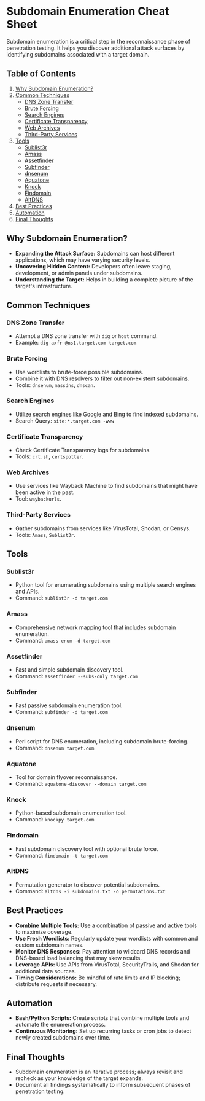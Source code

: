 # Subdomain Enumeration Cheat Sheet

Subdomain enumeration is a critical step in the reconnaissance phase of penetration testing. It helps you discover additional attack surfaces by identifying subdomains associated with a target domain.

## Table of Contents
1. [Why Subdomain Enumeration?](#why-subdomain-enumeration)
2. [Common Techniques](#common-techniques)
   - [DNS Zone Transfer](#dns-zone-transfer)
   - [Brute Forcing](#brute-forcing)
   - [Search Engines](#search-engines)
   - [Certificate Transparency](#certificate-transparency)
   - [Web Archives](#web-archives)
   - [Third-Party Services](#third-party-services)
3. [Tools](#tools)
   - [Sublist3r](#sublist3r)
   - [Amass](#amass)
   - [Assetfinder](#assetfinder)
   - [Subfinder](#subfinder)
   - [dnsenum](#dnsenum)
   - [Aquatone](#aquatone)
   - [Knock](#knock)
   - [Findomain](#findomain)
   - [AltDNS](#altdns)
4. [Best Practices](#best-practices)
5. [Automation](#automation)
6. [Final Thoughts](#final-thoughts)

## Why Subdomain Enumeration?
- **Expanding the Attack Surface:** Subdomains can host different applications, which may have varying security levels.
- **Uncovering Hidden Content:** Developers often leave staging, development, or admin panels under subdomains.
- **Understanding the Target:** Helps in building a complete picture of the target's infrastructure.

## Common Techniques

### DNS Zone Transfer
- Attempt a DNS zone transfer with `dig` or `host` command.
- Example: `dig axfr @ns1.target.com target.com`

### Brute Forcing
- Use wordlists to brute-force possible subdomains.
- Combine it with DNS resolvers to filter out non-existent subdomains.
- Tools: `dnsenum`, `massdns`, `dnscan`.

### Search Engines
- Utilize search engines like Google and Bing to find indexed subdomains.
- Search Query: `site:*.target.com -www`

### Certificate Transparency
- Check Certificate Transparency logs for subdomains.
- Tools: `crt.sh`, `certspotter`.

### Web Archives
- Use services like Wayback Machine to find subdomains that might have been active in the past.
- Tool: `waybackurls`.

### Third-Party Services
- Gather subdomains from services like VirusTotal, Shodan, or Censys.
- Tools: `Amass`, `Sublist3r`.

## Tools

### Sublist3r
- Python tool for enumerating subdomains using multiple search engines and APIs.
- Command: `sublist3r -d target.com`

### Amass
- Comprehensive network mapping tool that includes subdomain enumeration.
- Command: `amass enum -d target.com`

### Assetfinder
- Fast and simple subdomain discovery tool.
- Command: `assetfinder --subs-only target.com`

### Subfinder
- Fast passive subdomain enumeration tool.
- Command: `subfinder -d target.com`

### dnsenum
- Perl script for DNS enumeration, including subdomain brute-forcing.
- Command: `dnsenum target.com`

### Aquatone
- Tool for domain flyover reconnaissance.
- Command: `aquatone-discover --domain target.com`

### Knock
- Python-based subdomain enumeration tool.
- Command: `knockpy target.com`

### Findomain
- Fast subdomain discovery tool with optional brute force.
- Command: `findomain -t target.com`

### AltDNS
- Permutation generator to discover potential subdomains.
- Command: `altdns -i subdomains.txt -o permutations.txt`

## Best Practices
- **Combine Multiple Tools:** Use a combination of passive and active tools to maximize coverage.
- **Use Fresh Wordlists:** Regularly update your wordlists with common and custom subdomain names.
- **Monitor DNS Responses:** Pay attention to wildcard DNS records and DNS-based load balancing that may skew results.
- **Leverage APIs:** Use APIs from VirusTotal, SecurityTrails, and Shodan for additional data sources.
- **Timing Considerations:** Be mindful of rate limits and IP blocking; distribute requests if necessary.

## Automation
- **Bash/Python Scripts:** Create scripts that combine multiple tools and automate the enumeration process.
- **Continuous Monitoring:** Set up recurring tasks or cron jobs to detect newly created subdomains over time.

## Final Thoughts
- Subdomain enumeration is an iterative process; always revisit and recheck as your knowledge of the target expands.
- Document all findings systematically to inform subsequent phases of penetration testing.

